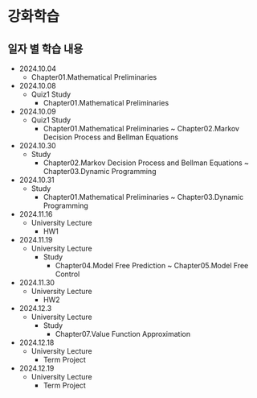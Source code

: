 강화학습
=============

일자 별 학습 내용
-------------
- 2024.10.04   
    - Chapter01.Mathematical Preliminaries   
- 2024.10.08   
    - Quiz1 Study   
        - Chapter01.Mathematical Preliminaries   
- 2024.10.09   
    - Quiz1 Study   
        - Chapter01.Mathematical Preliminaries ~ Chapter02.Markov Decision Process and Bellman Equations   
- 2024.10.30   
    - Study   
        - Chapter02.Markov Decision Process and Bellman Equations ~ Chapter03.Dynamic Programming   
- 2024.10.31   
    - Study   
        - Chapter01.Mathematical Preliminaries ~ Chapter03.Dynamic Programming   
- 2024.11.16   
    - University Lecture   
        - HW1   
- 2024.11.19   
    - University Lecture   
        - Study   
            - Chapter04.Model Free Prediction ~ Chapter05.Model Free Control   
- 2024.11.30   
    - University Lecture   
        - HW2   
- 2024.12.3   
    - University Lecture   
        - Study   
            - Chapter07.Value Function Approximation   
- 2024.12.18   
    - University Lecture   
        - Term Project   
- 2024.12.19   
    - University Lecture   
        - Term Project   